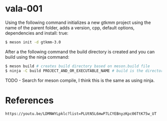 # vala-001

Using the following command initializes a new gtkmm project using the name of the parent folder, adds a version, cpp,
default options, dependencies and install: true:

```bash
$ meson init -d gtkmm-3.0
```

After a the following command the build directory is created and you can build using the ninja command:

```bash
$ meson build # creates build directory based on meson.build file
$ ninja -C build PROJECT_AND_OR_EXECUTABLE_NAME # build is the directory name
```

TODO - Search for meson compile, I think this is the same as using ninja.

# References

```
https://youtu.be/LDMNWYLpklc?list=PLUtN5L6mwP7LCYEBnyzKpc06TtK75w_UT
```